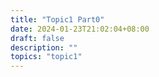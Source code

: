 ```yaml
---
title: "Topic1 Part0"
date: 2024-01-23T21:02:04+08:00
draft: false
description: ""
topics: "topic1"
---
```


<!--more-->
